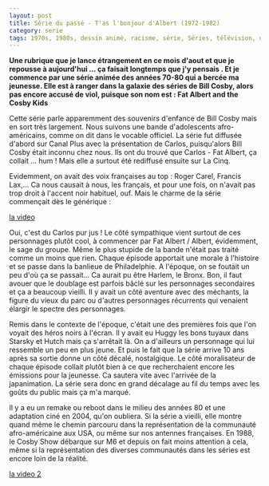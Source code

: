 ```yaml
---
layout: post
title: Série du passé - T'as l'bonjour d'Albert (1972-1982)
category: serie
tags: 1970s, 1980s, dessin animé, racisme, série, Séries, télévision, usa
---
```

**Une rubrique que je lance étrangement en ce mois d'aout et que je repousse à aujourd'hui ... ça faisait longtemps que j'y pensais . Et je commence par une série animée des années 70-80 qui a bercée ma jeunesse. Elle est à ranger dans la galaxie des séries de Bill Cosby, alors pas encore accusé de viol, puisque son nom est : Fat Albert and the Cosby Kids**

Cette série parle apparemment des souvenirs d'enfance de Bill Cosby mais en sort très largement. Nous suivons une bande d'adolescents afro-américains, comme on dit dans le vocable officiel. La série fut diffusée d'abord sur Canal Plus avec la présentation de Carlos, puisqu'alors Bill Cosby était inconnu chez nous. Ils ont du trouvé que Carlos - Fat Albert, ça collait ... hum ! Mais elle a surtout été rediffusé ensuite sur La Cinq. 

Evidemment, on avait des voix françaises au top : Roger Carel, Francis Lax,... Ca nous causait à nous, les français, et pour une fois, on n'avait pas trop droit à l'accent noir habituel, ouf. Mais le charme de la série commençait dès le générique : 

[la video](https://www.youtube.com/watch?v=VwPcO7s_x3Q)

Oui, c'est du Carlos pur jus !  Le côté sympathique vient surtout de ces personnages plutôt cool, à commencer par Fat Albert / Albert, évidemment, le sage du groupe.  Même le plus stupide de la bande n'était pas traité comme un moins que rien. Chaque épisode apportait une morale à l'histoire et se passe dans la banlieue de Philadelphie. A l'époque, on se foutait un peu d'où ça se passait... Ca aurait pu être Harlem, le Bronx. Bon, il faut avouer que le doublage est parfois bâclé sur les personnages secondaires et ça a beaucoup vieilli. Il y avait un côté aventure avec des méchants, la figure du vieux du parc ou d'autres personnages récurrents qui venaient élargir le spectre des personnages.

Remis dans le contexte de l'époque, c'était une des premières fois que l'on voyait des héros noirs à l'écran. Il y avait eu Huggy les bons tuyaux dans Starsky et Hutch mais ça s'arrêtait là. On a d'ailleurs un personnage qui lui ressemble un peu en plus jeune. Et puis le fait que la série arrive 10 ans après sa sortie donne un côté décalé, nostalgique. Le côté moralisateur de chaque épisode collait plutôt bien à ce que recherchaient encore les émissions pour la jeunesse. Ca sautera vite avec l'arrivée de la japanimation. La série sera donc en grand décalage au fil du temps avec les goûts du public mais ça m'a marqué.

Il y a eu un remake ou reboot dans le milieu des années 80 et une adaptation ciné en 2004, qu'on oubliera.  Si la série a vieilli, elle montre quand même le chemin parcouru dans la représentation de la communauté afro-américaine aux USA, ou même sur nos antennes françaises. En 1988, le Cosby Show débarque sur M6 et depuis on fait moins attention à cela, même si la représentation des diverses communautés dans les séries est encore loin de la réalité.

[la video 2](https://www.youtube.com/watch?v=V4Z77aGbIew)
